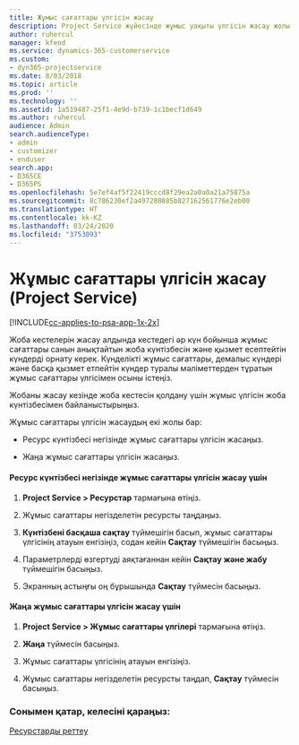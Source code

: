 ```yaml
---
title: Жұмыс сағаттары үлгісін жасау
description: Project Service жүйесінде жұмыс уақыты үлгісін жасау жолы
author: ruhercul
manager: kfend
ms.service: dynamics-365-customerservice
ms.custom:
- dyn365-projectservice
ms.date: 8/03/2018
ms.topic: article
ms.prod: ''
ms.technology: ''
ms.assetid: 1a519487-25f1-4e9d-b739-1c1becf1d649
ms.author: ruhercul
audience: Admin
search.audienceType:
- admin
- customizer
- enduser
search.app:
- D365CE
- D365PS
ms.openlocfilehash: 5e7ef4af5f22419cccd8f29ea2a0a0a21a75875a
ms.sourcegitcommit: 8c786230ef2a497280885b827162561776e2eb00
ms.translationtype: HT
ms.contentlocale: kk-KZ
ms.lasthandoff: 03/24/2020
ms.locfileid: "3753093"
---
```

# <a name="create-a-work-hours-template-project-service"></a>Жұмыс сағаттары үлгісін жасау (Project Service)

[!INCLUDE[cc-applies-to-psa-app-1x-2x](../includes/cc-applies-to-psa-app-1x-2x.md)]

Жоба кестелерін жасау алдында кестедегі әр күн бойынша жұмыс сағаттары санын анықтайтын жоба күнтізбесін және қызмет есептейтін күндерді орнату керек. Күнделікті жұмыс сағаттары, демалыс күндері және басқа қызмет етпейтін күндер туралы мәліметтерден тұратын жұмыс сағаттары үлгісімен осыны істеңіз.  
  
 Жобаны жасау кезінде жоба кестесін қолдану үшін жұмыс үлгісін жоба күнтізбесімен байланыстырыңыз.  
  
 Жұмыс сағаттары үлгісін жасаудың екі жолы бар:  
  
-   Ресурс күнтізбесі негізінде жұмыс сағаттары үлгісін жасаңыз.  
  
-   Жаңа жұмыс сағаттары үлгісін жасаңыз.  
  
#### <a name="to-create-a-work-hours-template-based-on-a-resources-calendar"></a>Ресурс күнтізбесі негізінде жұмыс сағаттары үлгісін жасау үшін  
  
1.  **Project Service > Ресурстар** тармағына өтіңіз.  
  
2.  Жұмыс сағаттары негізделетін ресурсты таңдаңыз.  
  
3.  **Күнтізбені басқаша сақтау** түймешігін басып, жұмыс сағаттары үлгісінің атауын енгізіңіз, содан кейін **Сақтау** түймешігін басыңыз.  
  
4.  Параметрлерді өзгертуді аяқтағаннан кейін **Сақтау және жабу** түймешігін басыңыз.  
  
5.  Экранның астыңғы оң бұрышында **Сақтау** түймесін басыңыз.  
  
#### <a name="to-create-a-new-work-hours-template"></a>Жаңа жұмыс сағаттары үлгісін жасау үшін  
  
1.  **Project Service > Жұмыс сағаттары үлгілері** тармағына өтіңіз.  
  
2.  **Жаңа** түймесін басыңыз.  
  
3.  Жұмыс сағаттары үлгісінің атауын енгізіңіз.  
  
4.  Жұмыс сағаттары негізделетін ресурсты таңдап, **Сақтау** түймесін басыңыз.  
  
### <a name="see-also"></a>Сонымен қатар, келесіні қараңыз:  
 [Ресурстарды реттеу](../project-service/set-up-resources.md)
